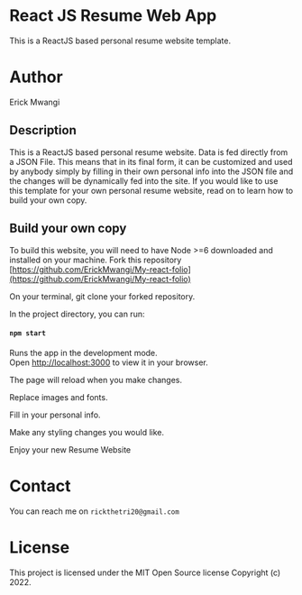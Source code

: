 # React JS Resume Web App 
This is a ReactJS based personal resume website template.

# Author
Erick Mwangi

## Description
This is a ReactJS based personal resume website. Data is fed directly from a JSON File. This means that in its final form, it can be customized and used by anybody simply by filling in their own personal info into the JSON file and the changes will be dynamically fed into the site. If you would like to use this template for your own personal resume website, read on to learn how to build your own copy.


## Build your own copy
To build this website, you will need to have Node >=6 downloaded and installed on your machine. 
Fork this repository [https://github.com/ErickMwangi/My-react-folio](https://github.com/ErickMwangi/My-react-folio)

On your terminal, git clone your forked repository.

In the project directory, you can run:

#### `npm start`

Runs the app in the development mode.\
Open [http://localhost:3000](http://localhost:3000) to view it in your browser.

The page will reload when you make changes.

Replace images and fonts.

Fill in your personal info.

Make any styling changes you would like.

Enjoy your new Resume Website

# Contact
You can reach me on `rickthetri20@gmail.com`

# License 
This project is licensed under the MIT Open Source license Copyright (c) 2022. 
